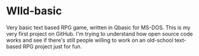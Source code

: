 # WIld-basic

Very basic text based RPG game, written in Qbasic for MS-DOS.
This is my very first project on GitHub. I'm trying to understand how open source code works
and see if there's still people willing to work on an old-school text-based RPG project just for fun.
